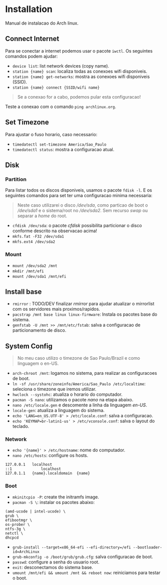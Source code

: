 # Installation

Manual de instalacao do Arch linux.

## Connect Internet

Para se conectar a internet podemos usar o pacote `iwctl`. Os seguintes comandos podem ajudar:

- `device list`: list network devices (copy name).
- `station {name} scan`: localiza todas as conexoes wifi disponiveis.
- `station {name} get-networks`: mostra as conexoes wifi disponiveis (SSID).
- `station {name} connect {SSID/wifi name}`

> Se a conexao for a cabo, podemos pular esta configuracao!

Teste a conexao com o comando `ping archlinux.org`.

## Set Timezone

Para ajustar o fuso horario, caso necessario:

- `timedatectl set-timezone America/Sao_Paulo`
- `timedatectl status`: mostra a configuracao atual.

## Disk

### Partition

Para listar todos os discos disponiveis, usamos o pacote `fdisk -l`. E os seguintes comandos para set ter uma configuracao minima necessaria:

> Neste caso utilizarei o disco _/dev/sda_, como particao de boot o _/dev/sda1_ e o sistema/root no _/dev/sda2_. Sem recurso _swap_ ou separar a _home_ do root.

- `cfdisk /dev/sda`: o pacote _cfdisk_ possibilita particionar o disco conforme descrito na observacao acima!
- `mkfs.fat -F32 /dev/sda1`
- `mkfs.ext4 /dev/sda2`

### Mount

- `mount /dev/sda2 /mnt`
- `mkdir /mnt/efi`
- `mount /dev/sda1 /mnt/efi`

## Install base

- `rmirror` : TODO/DEV finalizar _rmirror_ para ajudar atualizar o mirrorlist com os servidores mais proximos/rapidos.
- `pacstrap /mnt base linux linux-firmware`: Instala os pacotes base do sistema.
- `genfstab -U /mnt >> /mnt/etc/fstab`: salva a configuracao de particionamento de disco.

## System Config

> No meu caso utilizo o timezone de Sao Paulo/Brazil e como linguagem o en-US.

- `arch-chroot /mnt`: logamos no sistema, para realizar as configuracoes de boot.
- `ln -sf /usr/share/zoneinfo/America/Sao_Paulo /etc/localtime`: seleciona o timezone que iremos utilizar.
- `hwclock --systohc`: atualiza o horario do computador.
- `pacman -S nano`: utilizamos o pacote _nano_ na etapa abaixo.
- `nano /etc/locale.gen` e descomente a linha da linguagem _en-US_.
- `locale-gen`: atualiza a linguagem do sistema.
- `echo 'LANG=en_US.UTF-8' > /etc/locale.conf`: salva a configuracao.
- `echo 'KEYMAP=br-latin1-us' > /etc/vconsole.conf`: salva o layout do teclado.

### Network

- `echo '{name}' > /etc/hostname`: nome do computador.
- `nano /etc/hosts`: configure os hosts.

```
127.0.0.1	localhost
::1		        localhost
127.0.1.1	{name}.localdomain	{name}
```

### Boot

- `mkinitcpio -P`: create the initramfs image.
- `pacman -S \`: instalar os pacotes abaixo:

```
(amd-ucode | intel-ucode) \
grub \
efibootmgr \
os-prober \
ntfs-3g \
netctl \
dhcpcd
```

- `grub-install --target=x86_64-efi --efi-directory=/efi --bootloader-id=ArchLinux`
- `grub-mkconfig -o /boot/grub/grub.cfg`: salva configuracao de boot.
- `passwd`: configure a senha do usuario root.
- `exit`: desconectamos do sistema base.
- `umount /mnt/efi && umount /mnt && reboot now`: reiniciamos para testar o boot.
